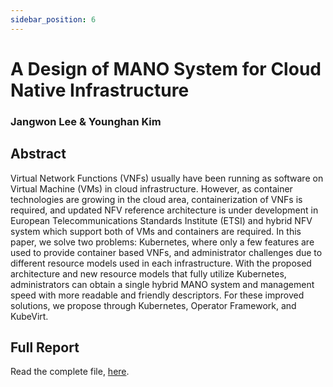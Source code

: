 ```yaml
---
sidebar_position: 6
---
```


# A Design of MANO System for Cloud Native Infrastructure

### Jangwon Lee & Younghan Kim

## Abstract

Virtual Network Functions (VNFs) usually have been running as software on Virtual Machine (VMs) in cloud infrastructure. However, as container technologies are growing in the cloud area, containerization of VNFs is required, and updated NFV reference architecture is under development in European Telecommunications Standards Institute (ETSI) and hybrid NFV system which support both of VMs and containers are required. In this paper, we solve two problems: Kubernetes, where only a few features are used to provide container based VNFs, and administrator challenges due to different resource models used in each infrastructure. With the proposed architecture and new resource models that fully utilize Kubernetes, administrators can obtain a single hybrid MANO system and management speed with more readable and friendly descriptors. For these improved solutions, we propose through Kubernetes, Operator Framework, and KubeVirt.

## Full Report

Read the complete file, [here](https://ieeexplore.ieee.org/document/9620858).